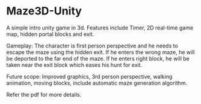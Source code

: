 # Maze3D-Unity

A simple intro unity game in 3d.
Features include Timer, 2D real-time game map, hidden portal blocks and exit.

Gameplay:
The character is first person perspective and he needs to escape the maze using the hidden exit. 
If he enters the wrong maze, he will be deported to the far end of the maze. 
If he enters right block, he will be taken near the exit block which eases his hunt for exit.

Future scope:
Improved graphics, 3rd person perspective, walking animation, moving blocks, include automatic maze generation algorithm.

Refer the pdf for more details.
